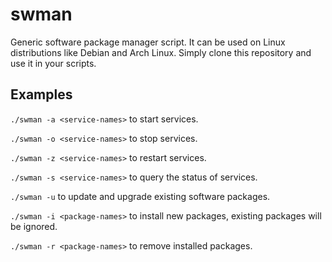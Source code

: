 # swman
Generic software package manager script. It can be used on Linux 
distributions like Debian and Arch Linux. Simply clone this repository 
and use it in your scripts.

## Examples

`./swman -a <service-names>` to start services.

`./swman -o <service-names>` to stop services.

`./swman -z <service-names>` to restart services.

`./swman -s <service-names>` to query the status of services.

`./swman -u` to update and upgrade existing software packages.

`./swman -i <package-names>` to install new packages, existing packages 
will be ignored.

`./swman -r <package-names>` to remove installed packages.
